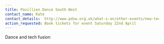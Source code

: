 ```yaml
---
title: Pavillion Dance South West
contact_name: Kate
contact_details:  http://www.pdsw.org.uk/what-s-on/other-events/new-tech-new-movement-new-future/ 
action_requested: Book tickets for event Saturday 22nd April 
---
```

Dance and tech fusion